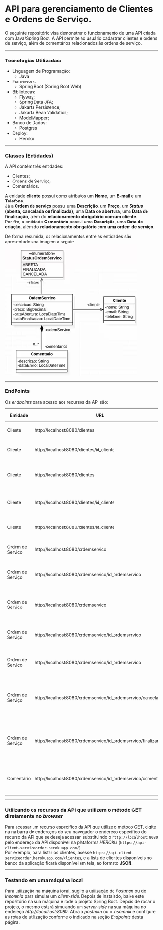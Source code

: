 # API para gerenciamento de Clientes e Ordens de Serviço.
  
  
O seguinte repositório visa demonstrar o funcionamento de uma API criada com Java/Spring Boot.
A API permite ao usuário cadastrar clientes e ordens de serviço, além de comentários relacionados às ordens de serviço.

---
  
### Tecnologias Utilizadas:
* Linguagem de Programação: 
  - Java
* Framework:
  - Spring Boot (Spring Boot Web)
* Bibliotecas:
  - Flyway;
  - Spring Data JPA;
  - Jakarta Persistence;
  - Jakarta Bean Validation;
  - ModelMapper;
* Banco de Dados:
  - Postgres
* Deploy:
  - Heroku
---

### Classes (Entidades)
  
A API contém três entidades:
* Clientes;
* Ordens de Serviço;
* Comentários.
  
A enidade **cliente** possui como atributos um **Nome**, um **E-mail** e um **Telefone**.   
Já a **Ordem de serviço** possui uma **Descrição**, um **Preço**, um ***Status* (aberta, cancelada ou finalizada)**, uma **Data de abertura**, uma **Data de finalização**, além do **relacionamento obrigatório com um cliente**.  
Por fim, a entidade **Comentário** possui uma **Descrição**, uma **Data de criação**, além do **relacionamento obrigatório com uma ordem de serviço**.  

De forma resumida, os relacionamentos entre as entidades são apresentados na imagem a seguir:  
![Modelo ER do Banco de Dados](src/main/resources/static/img/bd.png)  

---

### EndPoints
Os *endpoints* para acesso aos recursos da API são:

| Entidade | URL                                                      | Método HTTP | Descrição                                    | Retorno |
|----------|----------------------------------------------------------|-------------|----------------------------------------------|---------|
| Cliente  | http://localhost:8080/clientes                           | GET         | Lista todos os clientes cadastrados          | List<Cliente> |
| Cliente  | http://localhost:8080/clientes/id_cliente                | GET         | Lista o cliente com o id informado           | Cliente |
| Cliente  | http://localhost:8080/clientes                           | POST        | Cria um novo cliente com os dados informados | Cliente |
| Cliente  | http://localhost:8080/clientes/id_cliente                | POST        | Atualiza os dados do cliente com os dados informados | Ciente |
| Cliente  | http://localhost:8080/clientes/id_cliente                | DELETE      | Deleta o cliente com o id informado          | Sem Retorno |
| Ordem de Servico  | http://localhost:8080/ordemservico              | GET         | Lista todas as ordens de serviço cadastradas | List<Ordem de Serviço> |
| Ordem de Serviço  | http://localhost:8080/ordemservico/id_ordemservico | GET         | Lista a ordem de serviço com o id informado| Ordem de Serviço |
| Ordem de Servico  | http://localhost:8080/ordemservico              | POST        | Cria uma ordens de serviço com as informações passadas | Ordem de Serviço |
| Ordem de Serviço  | http://localhost:8080/ordemservico/id_ordemservico | PUT      | Atualiza a ordem de serviço com o id informado | Ordem de Serviço |
| Ordem de Serviço  | http://localhost:8080/ordemservico/id_ordemservico | DELETE   | Deleta a ordem de serviço com o id informado | Sem Retorno |
| Ordem de Serviço  | http://localhost:8080/ordemservico/id_ordemservico/cancelar | GET         | Altera o *status* da ordem de serviço com o id informado para CANCELADO| Sem Retorno |
| Ordem de Serviço  | http://localhost:8080/ordemservico/id_ordemservico/finalizar | GET        | Altera o *status* da ordem de serviço com o id informado para FINALIZADO| Sem Retorno |
| Comentário  | http://localhost:8080/ordemservico/id_ordemservico/comentario      | GET         | Lista os comentários da ordem de serviço com o id informado| Comentário |

---

### Utilizando os recursos da API que utilizem o método GET diretamente no *browser*

Para acessar um recurso específico da API que utilize o método GET, digite na na barra de endereços do seu navegador o endereço específico do recurso da API que se deseja acessar, substituindo o ```http://localhost:8080``` pelo endereço da API disponível na plataforma *HEROKU* (```https://api-client-serviceorder.herokuapp.com/```).  
Por exemplo, para listar os clientes, acesse ```https://api-client-serviceorder.herokuapp.com/clientes```, e a lista de clientes disponíveis no banco da aplicação ficará disponível em tela, no formato **JSON**.

---

### Testando em uma máquina local

Para utilização na máquina local, sugiro a utilização do *Postman* ou do *Insomnia* para simular um *client-side*. Depois de instalado, baixe este repositório na sua máquina e rode o projeto Spring Boot. Depois de rodar o projeto, o mesmo estará simulando um *server-side* na sua máquina no endereço *http://localhost:8080*.
Abra o *postman* ou o *insomnia* e configure as rotas de utilização conforme o indicado na seção *Endpoints* desta página.
